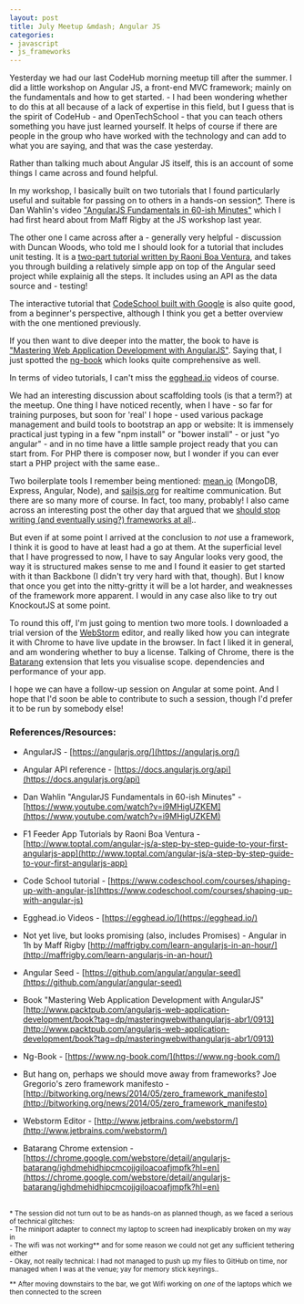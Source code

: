 ```yaml
---
layout: post
title: July Meetup &mdash; Angular JS 
categories:
- javascript
- js_frameworks
---
```


Yesterday we had our last CodeHub morning meetup till after the summer. I did a little workshop on Angular JS, a front-end MVC framework; mainly on the fundamentals and how to get started. - I had been wondering whether to do this at all because of a lack of expertise in this field, but I guess that is the spirit of CodeHub - and OpenTechSchool - that you can teach others something you have just learned yourself. It helps of course if there are people in the group who have worked with the technology and can add to what you are saying, and that was the case yesterday.

Rather than talking much about Angular JS itself, this is an account of some things I came across and found helpful. 

In my workshop, I basically built on two tutorials that I found particularly useful and suitable for passing on to others in a hands-on session[*](#glitches). There is Dan Wahlin's video ["AngularJS Fundamentals in 60-ish Minutes"](#wahlin) which I had first heard about from Maff Rigby at the JS workshop last year. 

The other one I came across after a - generally very helpful - discussion with Duncan Woods, who told me I should look for a tutorial that includes unit testing. It is a [two-part tutorial written by Raoni Boa Ventura](#formula1), and takes you through building a relatively simple app on top of the Angular seed project while explainig all the steps. It includes using an API as the data source and - testing! 

The interactive tutorial that [CodeSchool built with Google](#codeschool) is also quite good, from a beginner's perspective, although I think you get a better overview with the one mentioned previously. 

If you then want to dive deeper into the matter, the book to have is ["Mastering Web Application Development with AngularJS"](#mastering). Saying that, I just spotted the [ng-book](#ngbook) which looks quite comprehensive as well. 

In terms of video tutorials, I can't miss the [egghead.io](#egghead) videos of course. 

We had an interesting discussion about scaffolding tools (is that a term?) at the meetup. One thing I have noticed recently, when I have - so far for training purposes, but soon for \'real\' I hope - used various package management and build tools to bootstrap an app or website: It is immensely practical just typing in a few "npm install" or "bower install" - or just "yo angular" - and in no time have a little sample project ready that you can start from. For PHP there is composer now, but I wonder if you can ever start a PHP project with the same ease.. 

Two boilerplate tools I remember being mentioned: [mean.io](http://mean.io) (MongoDB, Express, Angular, Node), and [sailsjs.org](http://sailsjs.org/) for realtime communication. But there are so many more of course. In fact, too many, probably! I also came across an interesting post the other day that argued that we [should stop writing (and eventually using?) frameworks at all](#noframeworks)..

But even if at some point I arrived at the conclusion to *not* use a framework, I think it is good to have at least had a go at them. At the superficial level that I have progressed to now, I have to say Angular looks very good, the way it is structured makes sense to me and I found it easier to get started with it than Backbone (I didn't try very hard with that, though). But I know that once you get into the nitty-gritty it will be a lot harder, and weaknesses of the framework more apparent. I would in any case also like to try out KnockoutJS at some point.

To round this off, I\'m just going to mention two more tools. I downloaded a trial version of the [WebStorm](#webstorm) editor, and really liked how you can integrate it with Chrome to have live update in the browser. In fact I liked it in general, and am wondering whether to buy a license. Talking of Chrome, there is the [Batarang](#batarang) extension that lets you visualise scope. dependencies and performance of your app. 

I hope we can have a follow-up session on Angular at some point. And I hope that I'd soon be able to contribute to such a session, though I'd prefer it to be run by somebody else! 

### References/Resources: 

- AngularJS - [https://angularjs.org/](https://angularjs.org/)
- Angular API reference - [https://docs.angularjs.org/api](https://docs.angularjs.org/api)

- <a name="wahlin"></a>Dan Wahlin "AngularJS Fundamentals in 60-ish Minutes" - [https://www.youtube.com/watch?v=i9MHigUZKEM](https://www.youtube.com/watch?v=i9MHigUZKEM)
- <a name="formula1"></a>F1 Feeder App Tutorials by Raoni Boa Ventura - [http://www.toptal.com/angular-js/a-step-by-step-guide-to-your-first-angularjs-app](http://www.toptal.com/angular-js/a-step-by-step-guide-to-your-first-angularjs-app)
- <a name="codeschool"></a>Code School tutorial - [https://www.codeschool.com/courses/shaping-up-with-angular-js](https://www.codeschool.com/courses/shaping-up-with-angular-js)
- <a name="egghead"></a>Egghead.io Videos - [https://egghead.io/](https://egghead.io/)
- Not yet live, but looks promising (also, includes Promises) - Angular in 1h by Maff Rigby [http://maffrigby.com/learn-angularjs-in-an-hour/](http://maffrigby.com/learn-angularjs-in-an-hour/)

- Angular Seed - [https://github.com/angular/angular-seed](https://github.com/angular/angular-seed)

- <a name="mastering"></a>Book "Mastering Web Application Development with AngularJS" [http://www.packtpub.com/angularjs-web-application-development/book?tag=dp/masteringwebwithangularjs-abr1/0913](http://www.packtpub.com/angularjs-web-application-development/book?tag=dp/masteringwebwithangularjs-abr1/0913)
- <a name="ng-book"></a>Ng-Book - [https://www.ng-book.com/](https://www.ng-book.com/)

- <a name="noframeworks"></a>But hang on, perhaps we should move away from frameworks? Joe Gregorio's zero framework manifesto - [http://bitworking.org/news/2014/05/zero_framework_manifesto](http://bitworking.org/news/2014/05/zero_framework_manifesto)

- <a name="webstorm"></a>Webstorm Editor - [http://www.jetbrains.com/webstorm/](http://www.jetbrains.com/webstorm/)
- <a name="batarang"></a>Batarang Chrome extension - [https://chrome.google.com/webstore/detail/angularjs-batarang/ighdmehidhipcmcojjgiloacoafjmpfk?hl=en](https://chrome.google.com/webstore/detail/angularjs-batarang/ighdmehidhipcmcojjgiloacoafjmpfk?hl=en)
<br />&nbsp;<br />

<div style="font-size: smaller">
<a name="glitches"></a>* The session did not turn out to be as hands-on as planned though, as we faced a serious of technical glitches:<br />
- The miniport adapter to connect my laptop to screen had inexplicably broken on my way in<br />
- The wifi was not working** and for some reason we could not get any sufficient tethering either<br />
- Okay, not really technical: I had not managed to push up my files to GitHub on time, nor managed when I was at the venue; yay for memory stick keyrings..<br />

** After moving downstairs to the bar, we got Wifi working on *one* of the laptops which we then connected to the screen
</div>